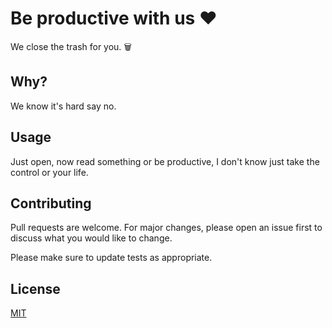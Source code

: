 # Be productive with us ❤️
We close the trash for you. 🗑️

## Why?
We know it's hard say no.

## Usage
Just open, now read something or be productive, I don't know just take the control or your life.

## Contributing
Pull requests are welcome. For major changes, please open an issue first to discuss what you would like to change.

Please make sure to update tests as appropriate.

## License
[MIT](https://choosealicense.com/licenses/mit/)

